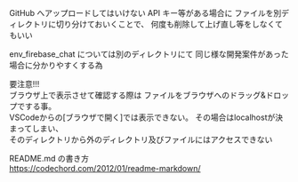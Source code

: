GitHub へアップロードしてはいけない API キー等がある場合に
ファイルを別ディレクトリに切り分けておいくことで、
何度も削除して上げ直し等をしなくてもいい

env_firebase_chat については別のディレクトリにて
同じ様な開発案件があった場合に分かりやすくする為

要注意!!!  
ブラウザ上で表示させて確認する際は
ファイルをブラウザへのドラッグ&ドロップでする事。  
VSCodeからの[ブラウザで開く]では表示できない。
その場合はlocalhostが決まってしまい、  
そのディレクトリから外のディレクトリ及びファイルにはアクセスできない  

README.md の書き方  
https://codechord.com/2012/01/readme-markdown/
